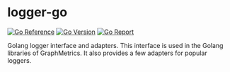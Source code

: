 # logger-go
[![Go Reference](https://pkg.go.dev/badge/github.com/graphmetrics/logger-go.svg)](https://pkg.go.dev/github.com/graphmetrics/logger-go)
[![Go Version](https://img.shields.io/github/go-mod/go-version/graphmetrics/logger-go)](https://github.com/graphmetrics/logger-go)
[![Go Report](https://goreportcard.com/badge/github.com/GraphMetrics/logger-go)](https://goreportcard.com/report/github.com/graphmetrics/logger-go)

Golang logger interface and adapters.
This interface is used in the Golang libraries of GraphMetrics.
It also provides a few adapters for popular loggers.
